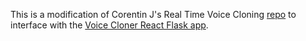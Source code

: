 This is a modification of Corentin J's Real Time Voice Cloning [repo](https://github.com/CorentinJ/Real-Time-Voice-Cloning) to interface with the [Voice Cloner React Flask app](https://github.com/a-k-coder/Voice-Cloner-React-Flask-App).
